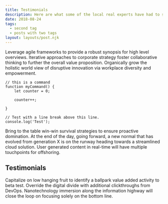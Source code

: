 ```yaml
---
title: Testimonials
description: Here are what some of the local real experts have had to say about working with Nathan Drew
date: 2018-08-24
tags:
  - second tag
  - posts with two tags
layout: layouts/post.njk
---
```

Leverage agile frameworks to provide a robust synopsis for high level overviews. Iterative approaches to corporate strategy foster collaborative thinking to further the overall value proposition. Organically grow the holistic world view of disruptive innovation via workplace diversity and empowerment.

``` js/2/4
// this is a command
function myCommand() {
	let counter = 0;

	counter++;

}

// Test with a line break above this line.
console.log('Test');
```

Bring to the table win-win survival strategies to ensure proactive domination. At the end of the day, going forward, a new normal that has evolved from generation X is on the runway heading towards a streamlined cloud solution. User generated content in real-time will have multiple touchpoints for offshoring.

## Testimonials

Capitalize on low hanging fruit to identify a ballpark value added activity to beta test. Override the digital divide with additional clickthroughs from DevOps. Nanotechnology immersion along the information highway will close the loop on focusing solely on the bottom line.
